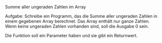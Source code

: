Summe aller ungeraden Zahlen im Array

Aufgabe: Schreibe ein Programm, das die Summe aller ungeraden Zahlen in einem gegebenen Array berechnet.
Das Array enthält nur ganze Zahlen. Wenn keine ungeraden Zahlen vorhanden sind, soll die Ausgabe 0 sein.

Die Funktion soll ein Parameter haben und sie gibt ein Returnwert.
